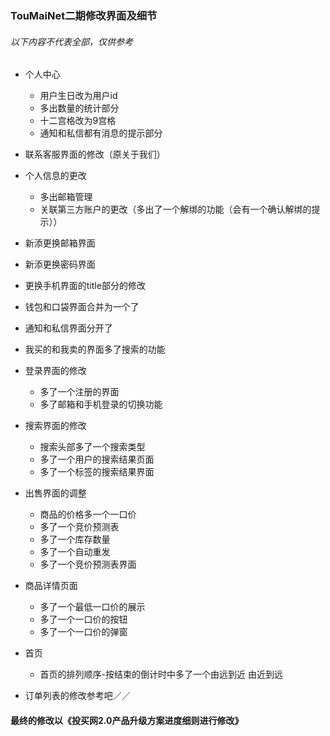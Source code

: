 ### TouMaiNet二期修改界面及细节

###### *以下内容不代表全部，仅供参考*

* 个人中心

  * 用户生日改为用户id
  * 多出数量的统计部分
  * 十二宫格改为9宫格
  * 通知和私信都有消息的提示部分

* 联系客服界面的修改（原关于我们）

* 个人信息的更改

  * 多出邮箱管理
  * 关联第三方账户的更改（多出了一个解绑的功能（会有一个确认解绑的提示））

* 新添更换邮箱界面

* 新添更换密码界面

* 更换手机界面的title部分的修改

* 钱包和口袋界面合并为一个了

* 通知和私信界面分开了

* 我买的和我卖的界面多了搜索的功能

* 登录界面的修改

  * 多了一个注册的界面
  * 多了邮箱和手机登录的切换功能

* 搜索界面的修改

  * 搜索头部多了一个搜索类型
  * 多了一个用户的搜索结果页面
  * 多了一个标签的搜索结果界面

* 出售界面的调整

  * 商品的价格多一个一口价
  * 多了一个竞价预测表
  * 多了一个库存数量
  * 多了一个自动重发
  * 多了一个竞价预测表界面

* 商品详情页面

  * 多了一个最低一口价的展示
  * 多了一个一口价的按钮
  * 多了一个一口价的弹窗

* 首页

  * 首页的排列顺序-按结束的倒计时中多了一个由远到近 由近到远

* 订单列表的修改参考吧／／

  

####   最终的修改以《投买网2.0产品升级方案进度细则进行修改》











